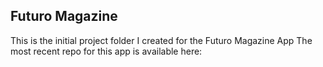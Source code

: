 ## Futuro Magazine
This is the initial project folder I created for the Futuro Magazine App
The most recent repo for this app is available here:
